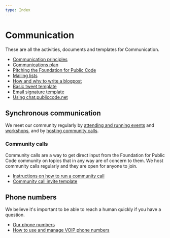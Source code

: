 ```yaml
---
type: Index
---
```


# Communication

These are all the activities, documents and templates for Communication.

* [Communication principles](communication-principles.md)
* [Communications plan](communications-plan.md)
* [Pitching the Foundation for Public Code](pitching.md)
* [Mailing lists](../tool-management/mailing-lists.md)
* [How and why to write a blogpost](blogging.md)
* [Basic tweet template](basic-tweet-template.md)
* [Email signature template](email-signature-template.md)
* [Using chat.publiccode.net](using-chat.md)

## Synchronous communication

We meet our community regularly by [attending and running events](../events) and [workshops](../workshops), and by [hosting community calls](../community-calls).

### Community calls

Community calls are a way to get direct input from the Foundation for Public Code community on topics that in any way are of concern to them. We host community calls regularly and they are open for anyone to join.

* [Instructions on how to run a community call](running-community-call.md)
* [Community call invite template](community-call-invite-template.md)

## Phone numbers

We believe it's important to be able to reach a human quickly if you have a question.

* [Our phone numbers](phone-numbers.md)
* [How to use and manage VOIP phone numbers](managing-voip-phone-numbers.md)

